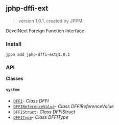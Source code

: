 ## jphp-dffi-ext
> version 1.0.1, created by JPPM.

DevelNext Foreign Function Interface

### Install
```
jppm add jphp-dffi-ext@1.0.1
```

### API
**Classes**

#### `system`

- [`DFFI`](classes/system/DFFI.md)- _Class DFFI_
- [`DFFIReferenceValue`](classes/system/DFFIReferenceValue.md)- _Class DFFIReferenceValue_
- [`DFFIStruct`](classes/system/DFFIStruct.md)- _Class DFFIStruct_
- [`DFFIType`](classes/system/DFFIType.md)- _Class DFFIType_